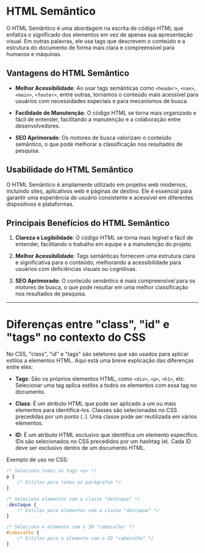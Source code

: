 # HTML Semântico

O HTML Semântico é uma abordagem na escrita de código HTML que enfatiza o significado dos elementos em vez de apenas sua apresentação visual. Em outras palavras, ele usa tags que descrevem o conteúdo e a estrutura do documento de forma mais clara e compreensível para humanos e máquinas.

## Vantagens do HTML Semântico

- **Melhor Acessibilidade**: Ao usar tags semânticas como `<header>`, `<nav>`, `<main>`, `<footer>`, entre outras, tornamos o conteúdo mais acessível para usuários com necessidades especiais e para mecanismos de busca.

- **Facilidade de Manutenção**: O código HTML se torna mais organizado e fácil de entender, facilitando a manutenção e a colaboração entre desenvolvedores.

- **SEO Aprimorado**: Os motores de busca valorizam o conteúdo semântico, o que pode melhorar a classificação nos resultados de pesquisa.

## Usabilidade do HTML Semântico

O HTML Semântico é amplamente utilizado em projetos web modernos, incluindo sites, aplicativos web e páginas de destino. Ele é essencial para garantir uma experiência de usuário consistente e acessível em diferentes dispositivos e plataformas.

## Principais Benefícios do HTML Semântico

1. **Clareza e Legibilidade**: O código HTML se torna mais legível e fácil de entender, facilitando o trabalho em equipe e a manutenção do projeto.

2. **Melhor Acessibilidade**: Tags semânticas fornecem uma estrutura clara e significativa para o conteúdo, melhorando a acessibilidade para usuários com deficiências visuais ou cognitivas.

3. **SEO Aprimorado**: O conteúdo semântico é mais compreensível para os motores de busca, o que pode resultar em uma melhor classificação nos resultados de pesquisa.

---

# Diferenças entre "class", "id" e "tags" no contexto do CSS

No CSS, "class", "id" e "tags" são seletores que são usados para aplicar estilos a elementos HTML. Aqui está uma breve explicação das diferenças entre eles:

- **Tags**: São os próprios elementos HTML, como `<div>`, `<p>`, `<h1>`, etc. Selecionar uma tag aplica estilos a todos os elementos com essa tag no documento.

- **Class**: É um atributo HTML que pode ser aplicado a um ou mais elementos para identificá-los. Classes são selecionadas no CSS precedidas por um ponto (`.`). Uma classe pode ser reutilizada em vários elementos.

- **ID**: É um atributo HTML exclusivo que identifica um elemento específico. IDs são selecionados no CSS precedidos por um hashtag (`#`). Cada ID deve ser exclusivo dentro de um documento HTML.

Exemplo de uso no CSS:

```css
/* Seleciona todas as tags <p> */
p {
    /* Estilos para todos os parágrafos */
}

/* Seleciona elementos com a classe "destaque" */
.destaque {
    /* Estilos para elementos com a classe "destaque" */
}

/* Seleciona o elemento com o ID "cabecalho" */
#cabecalho {
    /* Estilos para o elemento com o ID "cabecalho" */
}
